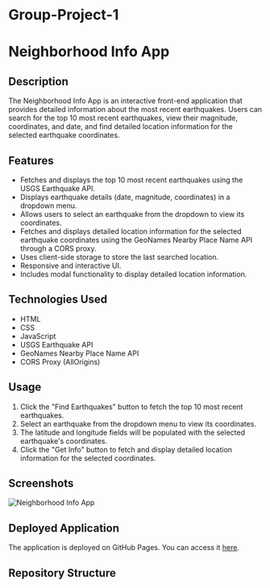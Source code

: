# Group-Project-1
# Neighborhood Info App

## Description
The Neighborhood Info App is an interactive front-end application that provides detailed information about the most recent earthquakes. Users can search for the top 10 most recent earthquakes, view their magnitude, coordinates, and date, and find detailed location information for the selected earthquake coordinates.

## Features
- Fetches and displays the top 10 most recent earthquakes using the USGS Earthquake API.
- Displays earthquake details (date, magnitude, coordinates) in a dropdown menu.
- Allows users to select an earthquake from the dropdown to view its coordinates.
- Fetches and displays detailed location information for the selected earthquake coordinates using the GeoNames Nearby Place Name API through a CORS proxy.
- Uses client-side storage to store the last searched location.
- Responsive and interactive UI.
- Includes modal functionality to display detailed location information.

## Technologies Used
- HTML
- CSS
- JavaScript
- USGS Earthquake API
- GeoNames Nearby Place Name API
- CORS Proxy (AllOrigins)

## Usage
1. Click the "Find Earthquakes" button to fetch the top 10 most recent earthquakes.
2. Select an earthquake from the dropdown menu to view its coordinates.
3. The latitude and longitude fields will be populated with the selected earthquake's coordinates.
4. Click the "Get Info" button to fetch and display detailed location information for the selected coordinates.

## Screenshots
![Neighborhood Info App](screenshot.png)

## Deployed Application
The application is deployed on GitHub Pages. You can access it [here](https://your-github-username.github.io/your-repo-name/).

## Repository Structure